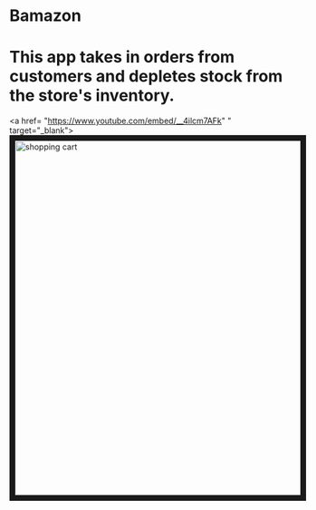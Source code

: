 # Bamazon

# This app takes in orders from customers and depletes stock from the store's inventory. 

<a href= "https://www.youtube.com/embed/__4ilcm7AFk" " target="_blank"><img src="https://image.freepik.com/free-icon/shopping-cart-of-checkered-design_318-50865.jpg" 
alt="shopping cart" width="626" height="626" border="10" /></a>
